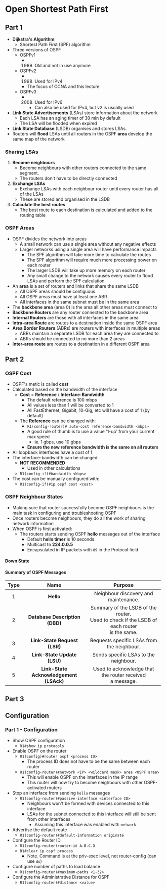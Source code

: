 # Open Shortest Path First

## Part 1

- **Dijkstra's Algorithm**
  - Shortest Path First (SPF) algorithm
- Three versions of OSPF
  - OSPFv1
    - 1989. Old and not in use anymore
  - OSPFv2
    - 1998. Used for IPv4
    - The focus of CCNA and this lecture
  - OSPFv3
    - 2008. Used for IPv6
      - Can also be used for IPv4, but v2 is usually used
- **Link State Advertisements** (LSAs) store information about the network
  - Each LSA has an aging timer of 30 min by default
  - The LSA will be flooded when expired
- **Link State Database** (LSDB) organises and stores LSAs.
- Routers will **flood** LSAs until all routers in the OSPF **area** develop the same map of the network

### Sharing LSAs

1. **Become neighbours**
    - Become neighbours with other routers connected to the same segment.
    - The routers don't have to be directly connected
2. **Exchange LSAs**
    - Exchange LSAs with each neighbour router until every router has all of the LSAs
    - These are stored and organised in the LSDB
3. **Calculate the best routes**
    - The best route to each destination is calculated and added to the routing table

### OSPF Areas

- OSPF divides the network into areas
  - A small network can use a single area without any negative effects
  - Larger networks using a single area will have performance impacts
    - The SPF algorithm will take more time to calculate the routes
    - The SPF algorithm will require much more processing power on each router
    - The larger LSDB will take up more memory on each router
    - Any small change to the network causes every router to flood LSAs and perform the SPF calculation
- An **area** is a set of routers and links that share the same LSDB
  - All OSPF areas should be contiguous
  - All OSPF areas must have at least one ABR
  - All interfaces in the same subnet must be in the same area
- The **backbone area** (area 0) is the area all other areas must connect to
- **Backbone Routers** are any router connected to the backbone area
- **Internal Routers** are those with all interfaces in the same area
- **Intra-area Route** are routes to a destination inside the same OSPF area
- **Area Border Routers** (ABRs) are routers with interfaces in multiple areas
  - ABRs maintain a separate LSDB for each area they are connected to
  - ABRs should be connected to no more than 2 areas
- **Inter-area route** are routes to a destination in a different OSPF area

## Part 2

### OSPF Cost

- OSPF's metic is called **cost**
- Calculated based on the bandwidth of the interface
  - **Cost** = **Reference** / **Interface-Bandwidth**
    - The default reference is 100 mbps
    - All values less than 1 will be converted to 1
    - All FastEthernet, Gigabit, 10-Gig, etc will have a cost of 1 (by default)
  - The **Reference** can be changed with:
    - `R1(config-router)# auto-cost reference-bandwidth <mbps>`
    - A good rule of thumb is to use a value '1-up' from your current max speed
      - ie. 1 gbps, use 10 gbps
    - **Ensure the new reference bandwidth is the same on all routers**
- All loopback interfaces have a cost of 1
- The interface-bandwidth can be changed
  - **NOT RECOMMENDED**
    - Used in other calculations
  - `R1(config-if)#bandwidth <kbps>`
- The cost can be manually configured with:
  - `R1(config-if)#ip ospf cost <cost>`

### OSPF Neighbour States

- Making sure that router successfully become OSPF neighbours is the main task in configuring and troubleshooting OSPF
- Once routers become neighbours, they do all the work of sharing network information
- When OSPF is first activated:
  - The routers starts sending OSPF **hello** messages out of the interface
    - Default **hello timer** is 10 seconds
    - Multicast to **224.0.0.5**
    - Encapsulated in IP packets with `89` in the Protocol field

#### Down State



#### Summary of OSPF Messages

| Type | Name                                          | Purpose                                                                                        |
|:----:|:---------------------------------------------:|:----------------------------------------------------------------------------------------------:|
| 1    | **Hello**                                     | Neighbour discovery and maintenance.                                                           |
| 2    | **Database Description**<br>**(DBD)**         | Summary of the LSDB of the router.<br>Used to check if the LSDB of each router<br>is the same. |
| 3    | **Link-State Request**<br>**(LSR)**           | Requests specific LSAs from the neighbour.                                                     |
| 4    | **Link-State Update**<br>**(LSU)**            | Sends specific LSAs to the neighbour.                                                          |
| 5    | **Link-State Acknowledgement**<br>**(LSAck)** | Used to acknowledge that the router received<br>a message.                                     |


## Part 3

## Configuration

### Part 1 - Configuration

- Show OSPF configuration
  - `R1#show ip protocols`
- Enable OSPF on the router
  - `R1(config)#router ospf <process ID>`
    - The process ID does not have to be the same between each router
  - `R1(config-router)#network <IP> <wildcard mask> area <OSPF area>`
    - This will enable OSPF on the interfaces in the IP range
    - This router will now try to become neighbours with other OSPF-activated routers
- Stop an interface from sending `hello` messages
  - `R1(config-router)#passive-interface <interface ID>`
    - Neighbours won't be formed with devices connected to this interface
    - LSAs for the subnet connected to this interface will still be sent from other interfaces
      - Assuming this interface was enabled with `network`
- Advertise the default route
  - `R1(config-router)#default-information originate`
- Configure the Router ID
  - `R1(config-router)router-id A.B.C.D`
  - `R1#clear ip ospf process`
    - Note. Command is at the priv-exec level, not router-config (can use `do`)
- Configure number of paths to load balance
  - `R1(config-router)#maximum-paths <1-32>`
- Configure the Administrative Distance for OSPF
  - `R1(config-router)#distance <value>`
